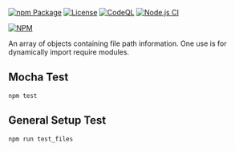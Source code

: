 [![npm Package](https://img.shields.io/npm/v/file-obj-queue.svg)](https://www.npmjs.org/package/file-obj-queue)
[![License](https://img.shields.io/npm/l/file-obj-queue.svg)](https://github.com/jman717/file-obj-queue/blob/master/LICENSE)
[![CodeQL](https://github.com/jman717/file-obj-queue/actions/workflows/github-actions-demo.yml/badge.svg)](https://github.com/jman717/file-obj-queue/actions/workflows/github-actions-demo.yml)
[![Node.js CI](https://github.com/log4js-node/jman717/file-obj-queue/actions/workflows/node.js.yml/badge.svg)](https://github.com/jman717/file-obj-queue/actions/workflows/node.js.yml)

[![NPM](https://nodei.co/npm/file-obj-queue.png?downloads=true&downloadRank=true&stars=true)](https://nodei.co/npm/file-obj-queue/)

An array of objects containing file path information. One use is for dynamically import require modules.

Mocha Test
---------
```
npm test
```

General Setup Test
---------
```
npm run test_files

```